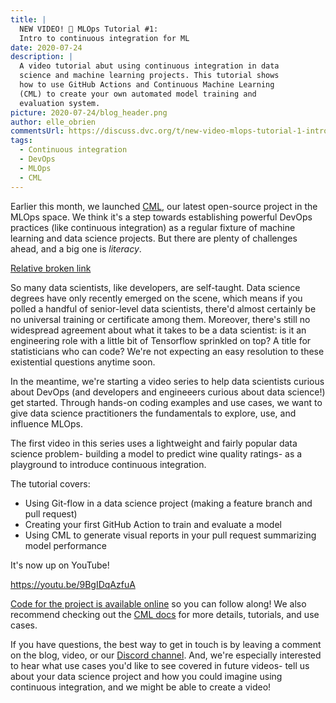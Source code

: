 ```yaml
---
title: |
  NEW VIDEO! 🎥 MLOps Tutorial #1: 
  Intro to continuous integration for ML
date: 2020-07-24
description: |
  A video tutorial abut using continuous integration in data 
  science and machine learning projects. This tutorial shows 
  how to use GitHub Actions and Continuous Machine Learning 
  (CML) to create your own automated model training and 
  evaluation system.
picture: 2020-07-24/blog_header.png
author: elle_obrien
commentsUrl: https://discuss.dvc.org/t/new-video-mlops-tutorial-1-intro-to-continuous-integration-for-ml/454
tags:
  - Continuous integration
  - DevOps
  - MLOps
  - CML
---
```


Earlier this month, we launched [CML](https;//cml.dev), our latest open-source
project in the MLOps space. We think it's a step towards establishing powerful
DevOps practices (like continuous integration) as a regular fixture of machine
learning and data science projects. But there are plenty of challenges ahead,
and a big one is _literacy_.

[Relative broken link](/not/a/real/path)

So many data scientists, like developers, are self-taught. Data science degrees
have only recently emerged on the scene, which means if you polled a handful of
senior-level data scientists, there'd almost certainly be no universal training
or certificate among them. Moreover, there's still no widespread agreement about
what it takes to be a data scientist: is it an engineering role with a little
bit of Tensorflow sprinkled on top? A title for statisticians who can code?
We're not expecting an easy resolution to these existential questions anytime
soon.

In the meantime, we're starting a video series to help data scientists curious
about DevOps (and developers and engineeers curious about data science!) get
started. Through hands-on coding examples and use cases, we want to give data
science practitioners the fundamentals to explore, use, and influence MLOps.

The first video in this series uses a lightweight and fairly popular data
science problem- building a model to predict wine quality ratings- as a
playground to introduce continuous integration.

The tutorial covers:

- Using Git-flow in a data science project (making a feature branch and pull
  request)
- Creating your first GitHub Action to train and evaluate a model
- Using CML to generate visual reports in your pull request summarizing model
  performance

It's now up on YouTube!

https://youtu.be/9BgIDqAzfuA

[Code for the project is available online](https://github.com/andronovhopf/wine)
so you can follow along! We also recommend checking out the
[CML docs](https://github.com/iterative/cml) for more details, tutorials, and
use cases.

If you have questions, the best way to get in touch is by leaving a comment on
the blog, video, or our [Discord channel](https://discord.gg/bzA6uY7). And,
we're especially interested to hear what use cases you'd like to see covered in
future videos- tell us about your data science project and how you could imagine
using continuous integration, and we might be able to create a video!
